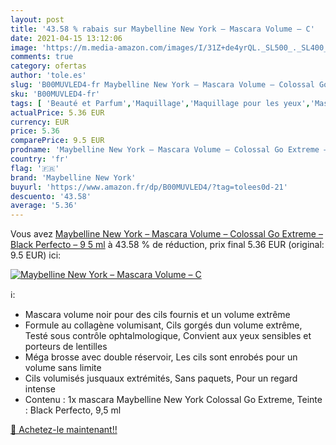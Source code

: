 ```yaml
---
layout: post
title: '43.58 % rabais sur Maybelline New York – Mascara Volume – C'
date: 2021-04-15 13:12:06
image: 'https://m.media-amazon.com/images/I/31Z+de4yrQL._SL500_._SL400_.jpg'
comments: true
category: ofertas
author: 'tole.es'
slug: 'B00MUVLED4-fr Maybelline New York – Mascara Volume – Colossal Go Extreme...'
sku: 'B00MUVLED4-fr'
tags: [ 'Beauté et Parfum','Maquillage','Maquillage pour les yeux','Mascaras','maybelline new york', ]
actualPrice: 5.36 EUR
currency: EUR
price: 5.36
comparePrice: 9.5 EUR
prodname: 'Maybelline New York – Mascara Volume – Colossal Go Extreme – Black Perfecto – 9 5 ml'
country: 'fr'
flag: '🇫🇷'
brand: 'Maybelline New York'
buyurl: 'https://www.amazon.fr/dp/B00MUVLED4/?tag=tolees0d-21'
descuento: '43.58'
average: '5.36'
---
```


Vous avez [Maybelline New York – Mascara Volume – Colossal Go Extreme – Black Perfecto – 9 5 ml](https://www.amazon.fr/dp/B00MUVLED4/?tag=tolees0d-21)  à  43.58 % de réduction, prix final  5.36 EUR (original: 9.5 EUR) ici:

[![Maybelline New York – Mascara Volume – C](https://m.media-amazon.com/images/I/31Z+de4yrQL._SL500_._SL400_.jpg)](https://www.amazon.fr/dp/B00MUVLED4/?tag=tolees0d-21)

ℹ️:

- Mascara volume noir pour des cils fournis et un volume extrême
- Formule au collagène volumisant, Cils gorgés dun volume extrême, Testé sous contrôle ophtalmologique, Convient aux yeux sensibles et porteurs de lentilles
- Méga brosse avec double réservoir, Les cils sont enrobés pour un volume sans limite
- Cils volumisés jusquaux extrémités, Sans paquets, Pour un regard intense
- Contenu : 1x mascara Maybelline New York Colossal Go Extreme, Teinte : Black Perfecto, 9,5 ml

[🛒 Achetez-le maintenant!!](https://www.amazon.fr/dp/B00MUVLED4/?tag=tolees0d-21)
